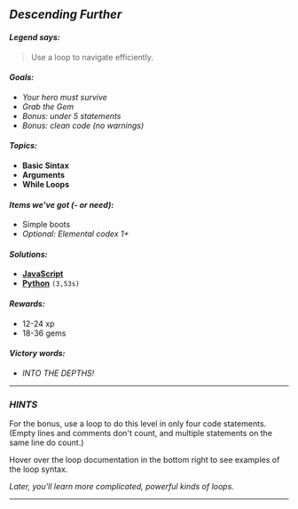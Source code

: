 ## _Descending Further_

#### _Legend says:_
> Use a loop to navigate efficiently.

#### _Goals:_
+ _Your hero must survive_
+ _Grab the Gem_
+ _Bonus: under 5 statements_
+ _Bonus: clean code (no warnings)_

#### _Topics:_
+ **Basic Sintax**
+ **Arguments**
+ **While Loops**

#### _Items we've got (- or need):_
+ Simple boots
+ _Optional: Elemental codex 1+_

#### _Solutions:_
+ **[JavaScript](descendingFurther.js)**
+ **[Python](descending_further.py)** `(3,53s)`

#### _Rewards:_
+ 12-24 xp
+ 18-36 gems

#### _Victory words:_
+ _INTO THE DEPTHS!_

___

### _HINTS_

For the bonus, use a loop to do this level in only four code statements. (Empty lines and comments don't count, and multiple statements on the same line do count.)

Hover over the loop documentation in the bottom right to see examples of the loop syntax.

_Later, you'll learn more complicated, powerful kinds of loops._

___
